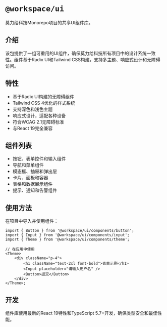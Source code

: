 # `@workspace/ui`

莫力给科技Monorepo项目的共享UI组件库。

## 介绍

该包提供了一组可重用的UI组件，确保莫力给科技所有项目中的设计系统一致性。组件基于Radix UI和Tailwind CSS构建，支持多主题、响应式设计和无障碍访问。

## 特性

- 基于Radix UI构建的无障碍组件
- Tailwind CSS 4优化的样式系统
- 支持深色和浅色主题
- 响应式设计，适配各种设备
- 符合WCAG 2.1无障碍标准
- 与React 19完全兼容

## 组件列表

- 按钮、表单控件和输入组件
- 导航和菜单组件
- 模态框、抽屉和弹出层
- 卡片、面板和容器
- 表格和数据展示组件
- 提示、通知和告警组件

## 使用方法

在项目中导入并使用组件：

```tsx
import { Button } from '@workspace/ui/components/button';
import { Input } from '@workspace/ui/components/input';
import { Theme } from '@workspace/ui/components/theme';

// 在应用中使用
<Theme>
    <div className="p-4">
        <h1 className="text-2xl font-bold">表单示例</h1>
        <Input placeholder="请输入用户名" />
        <Button>提交</Button>
    </div>
</Theme>;
```

## 开发

组件库使用最新的React 19特性和TypeScript 5.7+开发，确保类型安全和最佳性能。
